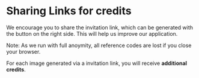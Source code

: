 # Sharing Links for credits

We encourage you to share the invitation link, which can be generated with the button on the right side. This will help us improve our application. 

Note: As we run with full anoymity, all reference codes are lost if you close your browser.

For each image generated via a invitation link, you will receive **additional credits**. 